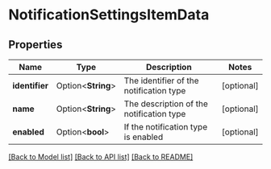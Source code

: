 # NotificationSettingsItemData

## Properties

Name | Type | Description | Notes
------------ | ------------- | ------------- | -------------
**identifier** | Option<**String**> | The identifier of the notification type | [optional]
**name** | Option<**String**> | The description of the notification type | [optional]
**enabled** | Option<**bool**> | If the notification type is enabled | [optional]

[[Back to Model list]](../README.md#documentation-for-models) [[Back to API list]](../README.md#documentation-for-api-endpoints) [[Back to README]](../README.md)


